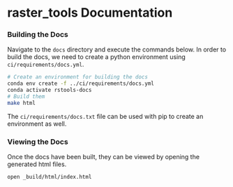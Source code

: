 # raster_tools Documentation

### Building the Docs
Navigate to the `docs` directory and execute the commands below. In order to
build the docs, we need to create a python environment using
`ci/requirements/docs.yml`.

```sh
# Create an environment for building the docs
conda env create -f ../ci/requirements/docs.yml
conda activate rstools-docs
# Build them
make html
```

The `ci/requirements/docs.txt` file can be used with pip to create
an environment as well.

### Viewing the Docs
Once the docs have been built, they can be viewed by opening the generated
html files.

```sh
open _build/html/index.html
```
